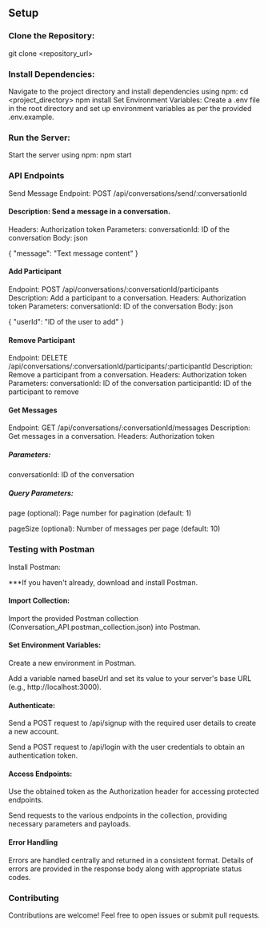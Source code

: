 ## Setup
### Clone the Repository:
git clone <repository_url>

### Install Dependencies:
Navigate to the project directory and install dependencies using npm:
cd <project_directory>
npm install
Set Environment Variables:
Create a .env file in the root directory and set up environment variables as per the provided .env.example.

### Run the Server:
Start the server using npm:
npm start


### API Endpoints
Send Message
Endpoint: POST /api/conversations/send/:conversationId
#### Description: Send a message in a conversation.
Headers: Authorization token
Parameters:
conversationId: ID of the conversation
Body:
json

{
  "message": "Text message content"
}

#### Add Participant
Endpoint: POST /api/conversations/:conversationId/participants
Description: Add a participant to a conversation.
Headers: Authorization token
Parameters:
conversationId: ID of the conversation
Body:
json

{
  "userId": "ID of the user to add"
}


#### Remove Participant
Endpoint: DELETE /api/conversations/:conversationId/participants/:participantId
Description: Remove a participant from a conversation.
Headers: Authorization token
Parameters:
conversationId: ID of the conversation
participantId: ID of the participant to remove


#### Get Messages
Endpoint: GET /api/conversations/:conversationId/messages
Description: Get messages in a conversation.
Headers: Authorization token
##### Parameters:
conversationId: ID of the conversation
##### Query Parameters:
page (optional): Page number for pagination (default: 1)

pageSize (optional): Number of messages per page (default: 10)

### Testing with Postman
Install Postman:

***If you haven't already, download and install Postman.
#### Import Collection:
Import the provided Postman collection (Conversation_API.postman_collection.json) into Postman.

#### Set Environment Variables:
Create a new environment in Postman.

Add a variable named baseUrl and set its value to your server's base URL (e.g., http://localhost:3000).

#### Authenticate:
Send a POST request to /api/signup with the required user details to create a new account.

Send a POST request to /api/login with the user credentials to obtain an authentication token.

#### Access Endpoints:
Use the obtained token as the Authorization header for accessing protected endpoints.

Send requests to the various endpoints in the collection, providing necessary parameters and payloads.


#### Error Handling
Errors are handled centrally and returned in a consistent format. Details of errors are provided in the response body along with appropriate status codes.

### Contributing
Contributions are welcome! Feel free to open issues or submit pull requests.







